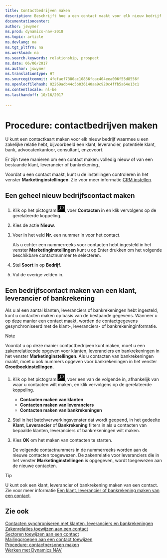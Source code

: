```yaml
---
title: Contactbedrijven maken
description: Beschrijft hoe u een contact maakt voor elk nieuw bedrijf of potentieel bedrijf waarmee u contact onderhoudt of een relatie hebt.
documentationcenter: 
author: jswymer
ms.prod: dynamics-nav-2018
ms.topic: article
ms.devlang: na
ms.tgt_pltfrm: na
ms.workload: na
ms.search.keywords: relationship, prospect
ms.date: 06/06/2017
ms.author: jswymer
ms.translationtype: HT
ms.sourcegitcommit: 4fefaef7380ac10836fcac404eea006f55d8556f
ms.openlocfilehash: 02269adb44c5b036140aa9c920c4ffb5a64e13c1
ms.contentlocale: nl-be
ms.lasthandoff: 10/16/2017

---
```

# <a name="how-to-create-contact-companies"></a>Procedure: contactbedrijven maken
U kunt een contactkaart maken voor elk nieuw bedrijf waarmee u een zakelijke relatie hebt, bijvoorbeeld een klant, leverancier, potentiële klant, bank, advocatenkantoor, consultant, enzovoort.

Er zijn twee manieren om een contact maken: volledig nieuw of van een bestaande klant, leverancier of bankrekening.,

Voordat u een contact maakt, kunt u de instellingen controleren in het venster **Marketinginstellingen**. Zie voor meer informatie [CRM instellen](marketing-setup-marketing.md).

## <a name="create-a-company-contact-from-scratch"></a>Een geheel nieuw bedrijfscontact maken
1. Klik op het pictogram ![Zoeken naar pagina of rapport](media/ui-search/search_small.png "pictogram Zoeken naar pagina of rapport"), voer **Contacten** in en klik vervolgens op de gerelateerde koppeling.
2. Kies de actie **Nieuw**.
3. Voer in het veld **Nr.** een nummer in voor het contact.

    Als u echter een nummerreeks voor contacten hebt ingesteld in het venster **Marketinginstellingen** kunt u op Enter drukken om het volgende beschikbare contactnummer te selecteren.  
4. Stel **Soort** in op **Bedrijf**.
5. Vul de overige velden in.

## <a name="to-create-a-company-contact-from-a-customer-vendor-or-bank-account"></a>Een bedrijfscontact maken van een klant, leverancier of bankrekening
Als u al een aantal klanten, leveranciers of bankrekeningen hebt ingesteld, kunt u contacten maken op basis van de bestaande gegevens. Wanneer u op deze manier een contact maakt, worden de contactgegevens gesynchroniseerd met de klant-, leveranciers- of bankrekeninginformatie.

> [!NOTE]  
>   Voordat u op deze manier contactbedrijven kunt maken, moet u een zakenrelatiecode opgeven voor klanten, leveranciers en bankrekeningen in het venster **Marketinginstellingen**. Als u contacten van bankrekeningen maakt, moet u ook nummers opgeven voor bankrekeningen in het venster **Grootboekinstellingen**.

1. Klik op het pictogram ![Zoeken naar pagina of rapport](media/ui-search/search_small.png "pictogram Zoeken naar pagina of rapport"), voer een van de volgende in, afhankelijk van waar u contacten wilt maken, en klik vervolgens op de gerelateerde koppeling.
   * **Contacten maken van klanten**
   * **Contacten maken van leveranciers**
   * **Contacten maken van bankrekeningen**
2. Stel in het batchverwerkingsvenster dat wordt geopend, in het gedeelte **Klant**, **Leverancier** of **Bankrekening** filters in als u contacten van bepaalde klanten, leveranciers of bankrekeningen wilt maken.
3. Kies **OK** om het maken van contacten te starten.

    De volgende contactnummers in de nummerreeks worden aan de nieuwe contacten toegewezen. De zakenrelatie voor leveranciers die in het venster **Marketinginstellingen** is opgegeven, wordt toegewezen aan de nieuwe contacten.

> [!TIP]  
>   U kunt ook een klant, leverancier of bankrekening maken van een contact. Zie voor meer informatie [Een klant, leverancier of bankrekening maken van een contact](marketing-how-create-contacts-new-customers-vendors-bank-accounts.md).

## <a name="see-also"></a>Zie ook
[Contacten synchroniseren met klanten, leveranciers en bankrekeningen](marketing-synchronize-contacts-customers-vendors-bank-accounts.md)  
[Zakenrelaties toewijzen aan een contact](marketing-business-relations.md#AssignBusRelContact)  
[Sectoren toewijzen aan een contact](marketing-industry-groups.md#AssignIndustryGroupContact)  
[Mailinggroepen aan een contact toewijzen](marketing-mailing-groups.md#AssignMailGroupContact)  
[Procedure: contactpersonen maken](marketing-create-contact-persons.md)  
[Werken met Dynamics NAV](ui-work-product.md)


